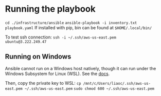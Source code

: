 # Running the playbook
`cd ./infrastructure/ansible`
`ansible-playbook -i inventory.txt playbook.yaml`
If installed with pip, bin can be found at `$HOME/.local/bin/`

To test ssh connection:
`ssh -i ~/.ssh/aws-us-east.pem ubuntu@3.222.249.47`

## Running on Windows
Ansible cannot run on a Windows host natively, though it can run under the Windows Subsystem for Linux (WSL). See the [docs](https://docs.ansible.com/ansible/latest/user_guide/windows_faq.html).

Then, copy the private key to WSL:
`cp /mnt/c/Users/liaoc/.ssh/aws-us-east.pem ~/.ssh/aws-us-east.pem`
`sudo chmod 600 ~/.ssh/aws-us-east.pem`
